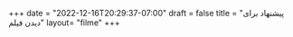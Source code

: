 +++
date = "2022-12-16T20:29:37-07:00"
draft = false
title = "پیشنهاد برای دیدن فیلم"
layout= "filme"
+++


